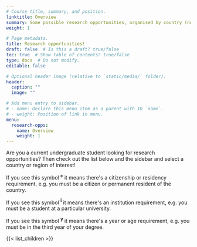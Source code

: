 ```yaml
---
# Course title, summary, and position.
linktitle: Overview
summary: Some possible research opportunities, organised by country (not just US!)
weight: 1

# Page metadata.
title: Research opportunities!
draft: false  # Is this a draft? true/false
toc: true  # Show table of contents? true/false
type: docs  # Do not modify.
editable: false

# Optional header image (relative to `static/media/` folder).
header:
  caption: ""
  image: ""

# Add menu entry to sidebar.
# - name: Declare this menu item as a parent with ID `name`.
# - weight: Position of link in menu.
menu:
  research-opps:
    name: Overview
    weight: 1
---
```


Are you a current undergraduate student looking for research opportunities? Then check out the list below and the sidebar and select a country or region of interest!

If you see this symbol **<sup>c</sup>** it means there's a citizenship or residency requirement, e.g. you must be a citizen or permanent resident of the country.

If you see this symbol **<sup>i</sup>** it means there's an institution requirement, e.g. you must be a student at a particular university.

If you see this symbol **<sup>y</sup>** it means there's a year or age requirement, e.g. you must be in the third year of your degree.


{{< list_children >}}
